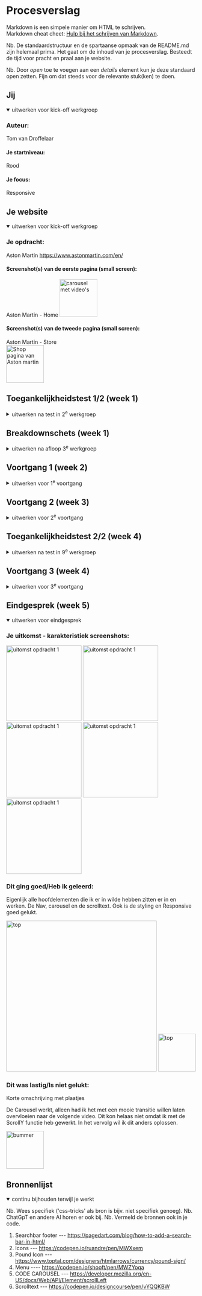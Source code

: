 # Procesverslag
Markdown is een simpele manier om HTML te schrijven.  
Markdown cheat cheet: [Hulp bij het schrijven van Markdown](https://github.com/adam-p/markdown-here/wiki/Markdown-Cheatsheet).

Nb. De standaardstructuur en de spartaanse opmaak van de README.md zijn helemaal prima. Het gaat om de inhoud van je procesverslag. Besteedt de tijd voor pracht en praal aan je website.

Nb. Door *open* toe te voegen aan een *details* element kun je deze standaard open zetten. Fijn om dat steeds voor de relevante stuk(ken) te doen.





## Jij

<details open>
  <summary>uitwerken voor kick-off werkgroep</summary>

  ### Auteur:
  Tom van Droffelaar

  #### Je startniveau:
  Rood

  #### Je focus:
  Responsive
 
</details>





## Je website

<details open>
  <summary>uitwerken voor kick-off werkgroep</summary>

  ### Je opdracht:
  Aston Martin
  https://www.astonmartin.com/en/

  #### Screenshot(s) van de eerste pagina (small screen): 
  Aston Martin - Home
  <img src="readme-images/Screenshot-am.png" width="100px" alt="carousel met video's">

  #### Screenshot(s) van de tweede pagina (small screen):
  Aston Martin - Store  
  <img src="readme-images/Screenshot-shop.png" width="100px" alt="Shop pagina van Aston martin">
 
</details>



## Toegankelijkheidstest 1/2 (week 1)

<details>
  <summary>uitwerken na test in 2<sup>e</sup> werkgroep</summary>

  ### Bevindingen
  De hele carousel werd opgelezen. Dit kan misschien minder worden. de knoppen waren niet duidelijk
  Hij leest ook dingen op de achtergrond op zoals: Open language switcher
  Ook leest hij text die animeert 2x voor, dus dus de de woorden woorden twee twee keer keer voorgelezen voorgelezen.

  (foto's zie Toegankelijkheidstest 2)

</details>



## Breakdownschets (week 1)

<details>
  <summary>uitwerken na afloop 3<sup>e</sup> werkgroep</summary>

  ### de hele pagina: 
  <img src="readme-images/breakdown-am.jpg" width="100px" alt="breakdown van de hele pagina">
  <img src="readme-images/breakdown-am-shop.png" width="100px" alt="Shop pagina van Aston martin">

  ### dynamisch deel (bijv menu): 
  <img src="readme-images/Screenshot-menu.png" width="100px" alt="breakdown van een dynamisch deel">

  ### wellicht nog een dynamisch deel (bijv filter): 
  <img src="readme-images/Screenshot-caroussel.png" width="100px" alt="breakdown van nog een dynamisch deel">

</details>





## Voortgang 1 (week 2)

<details>
  <summary>uitwerken voor 1<sup>e</sup> voortgang</summary>

  ### Stand van zaken
  hier dit ging goed & dit was lastig (neem ook screenshots op van delen van je website en code)


  Ik vond het erg lastig om de caroussel te maken. Had niet helemaal door hoe dat precies werkte maar het is uiteindelijk gelukt.

  Verder heb ik niet om feedback gevraagd of vragen gesteld. Dit kwam omdat ik nog niet heel veel had gedaan aan mijn website.

</details>





## Voortgang 2 (week 3)

<details>
  <summary>uitwerken voor 2<sup>e</sup> voortgang</summary>

  ### Stand van zaken
  hier dit ging goed & dit was lastig (neem ook screenshots op van delen van je website en code)

  Ook hier niet echt om feedback gevraagd, had het niet nodig en was lekker op weg.

</details>





## Toegankelijkheidstest 2/2 (week 4)

<details>
  <summary>uitwerken na test in 9<sup>e</sup> werkgroep</summary>

  ### Bevindingen
  Het navigeren binnen de website met de TAB is een stuk makkelijker. Ook de screenreader leest niet alle woorden dubbel. ipdv leest hij alle letters individueel voor. Dit is het enige in mijn website wat ik kon vinden wat NIET friendly was voor   een screenreader


  <img src="readme-images/WCAG1.jpeg" width="200px" alt="WCAG 1">
  <img src="readme-images/WCAG2.jpeg" width="200px" alt="WCAG 2">
  <img src="readme-images/WCAG3.jpeg" width="200px" alt="WCAG 3">
  <img src="readme-images/WCAG4.jpeg" width="200px" alt="WCAG 4">
  <img src="readme-images/WCAG5.jpeg" width="200px" alt="WCAG 5">


</details>





## Voortgang 3 (week 4)

<details>
  <summary>uitwerken voor 3<sup>e</sup> voortgang</summary>

  ### Stand van zaken
  hier dit ging goed & dit was lastig (neem ook screenshots op van delen van je website en code)

  Ik had pagina 1 af en was nog niet begonnen aan pagina 2. Ik wilde even langs een studetenassisten voordat ik daar aan begon.

  Ik heb in de laatste voortgang gesprek met één van de studentassistenten gezeten. Ik had geen vragen of iets dergelijks. Ik wilde gewoon dat hij even keek of alles er een beetje goed uit zag. Hij gaf als feedback dat alles er keurig uitzag en ik zo door moest gaan.

</details>





## Eindgesprek (week 5)

<details open>
  <summary>uitwerken voor eindgesprek</summary>

  ### Je uitkomst - karakteristiek screenshots:
  <img src="readme-images/Screenshot-eigen1.png" width="200px" alt="uitomst opdracht 1">
  <img src="readme-images/Screenshot-eigen2.png" width="200px" alt="uitomst opdracht 1">
  <img src="readme-images/Screenshot-eigen3.png" width="200px" alt="uitomst opdracht 1">
  <img src="readme-images/Screenshot-eigen4.png" width="200px" alt="uitomst opdracht 1">
  <img src="readme-images/Screenshot-eigen5.png" width="200px" alt="uitomst opdracht 1">


  ### Dit ging goed/Heb ik geleerd: 
  Eigenlijk alle hoofdelementen die ik er in wilde hebben zitten er in en werken. De Nav, carousel en de scrolltext. Ook is de styling en Responsive goed gelukt. 

  <img src="readme-images/Screenshot-top.png" width="400px" alt="top">
  <img src="readme-images/Screenshot-top2.png" width="100px" alt="top">


  ### Dit was lastig/Is niet gelukt:
  Korte omschrijving met plaatjes

  De Carousel werkt, alleen had ik het met een mooie transitie willen laten overvloeien naar de volgende video. Dit kon helaas niet omdat ik met de ScrollY functie heb gewerkt.
  In het vervolg wil ik dit anders oplossen.

  <img src="readme-images/Screenshot-caroussel2.png" width="100px" alt="bummer">
</details>





## Bronnenlijst

<details open>
  <summary>continu bijhouden terwijl je werkt</summary>

  Nb. Wees specifiek ('css-tricks' als bron is bijv. niet specifiek genoeg). 
  Nb. ChatGpT en andere AI horen er ook bij.
  Nb. Vermeld de bronnen ook in je code.

  1. Searchbar footer --- https://pagedart.com/blog/how-to-add-a-search-bar-in-html/ 
  2. Icons --- https://codepen.io/ruandre/pen/MWXxem
  3. Pound Icon --- https://www.toptal.com/designers/htmlarrows/currency/pound-sign/
  4. Menu ---- https://codepen.io/shooft/pen/MWZYoqa
  5. CODE CAROUSEL --- https://developer.mozilla.org/en-US/docs/Web/API/Element/scrollLeft
  6. Scrolltext --- https://codepen.io/designcourse/pen/vYQQKBW

</details>
